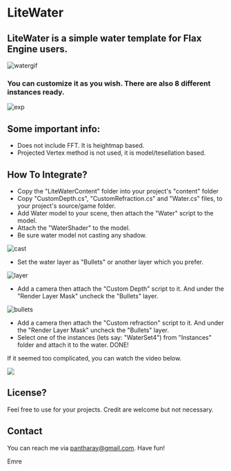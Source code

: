 # LiteWater
## LiteWater is a simple water template for Flax Engine users.

![watergif](https://user-images.githubusercontent.com/31192693/193070133-55a794c4-e1a5-437b-b634-4554162b85fd.gif)

### You can customize it as you wish. There are also 8 different instances ready.
![exp](https://user-images.githubusercontent.com/31192693/193071553-c4e54118-1362-4241-88ab-3f709a1e4526.jpg)




## Some important info:
- Does not include FFT. It is heightmap based.
- Projected Vertex method is not used, it is model/tesellation based.


## How To Integrate?

- Copy the "LiteWaterContent" folder into your project's "content" folder
- Copy "CustomDepth.cs", "CustomRefraction.cs" and "Water.cs" files, to your project's source/game folder. 
- Add Water model to your scene, then attach the "Water" script to the model. 
- Attach the "WaterShader" to the model.
- Be sure water model not casting any shadow.

![cast](https://user-images.githubusercontent.com/31192693/193108759-5083279b-9333-47cd-a3ac-8590b4ec0da0.jpg)

- Set the water layer as "Bullets" or another layer which you prefer.

![layer](https://user-images.githubusercontent.com/31192693/193108882-5456f906-b40d-49d6-afa7-32e9f7b3a767.jpg)

- Add a camera then attach the "Custom Depth" script to it. And under the "Render Layer Mask" uncheck the "Bullets" layer. 

![bullets](https://user-images.githubusercontent.com/31192693/193108952-74e18024-8223-4a8a-af56-f84ddbe40ecd.jpg)

- Add a camera then attach the "Custom refraction" script to it. And under the "Render Layer Mask" uncheck the "Bullets" layer. 
- Select one of the instances (lets say: "WaterSet4") from "Instances" folder and attach it to the water.
DONE!

If it seemed too complicated, you can watch the video below.

[![](https://img.youtube.com/vi/HEMd9PwBSAI/0.jpg)](https://www.youtube.com/watch?v=YHEMd9PwBSAI)

## License?

Feel free to use for your projects. Credit are welcome but not necessary. 

## Contact
You can reach me via pantharay@gmail.com. 
Have fun!

Emre
